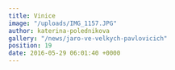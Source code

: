 ```yaml
---
title: Vinice
image: "/uploads/IMG_1157.JPG"
author: katerina-polednikova
gallery: "/news/jaro-ve-velkych-pavlovicich"
position: 19
date: 2016-05-29 06:01:40 +0000
---
```

